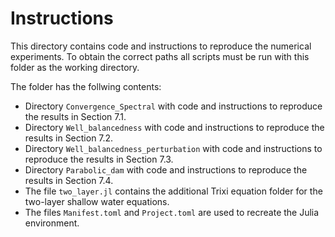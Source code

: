 # Instructions

This directory contains code and instructions to reproduce the numerical experiments. To obtain the correct paths all scripts must be run with this folder as the working directory. 

The folder has the follwing contents:
- Directory `Convergence_Spectral` with code and instructions to reproduce the results in Section 7.1.
- Directory `Well_balancedness` with code and instructions to reproduce the results in Section 7.2.
- Directory `Well_balancedness_perturbation` with code and instructions to reproduce the results in Section 7.3.
- Directory `Parabolic_dam` with code and instructions to reproduce the results in Section 7.4.
- The file `two_layer.jl` contains the additional Trixi equation folder for the two-layer shallow water equations.
- The files `Manifest.toml` and `Project.toml` are used to recreate the Julia environment.